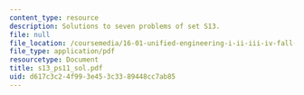 ```yaml
---
content_type: resource
description: Solutions to seven problems of set S13.
file: null
file_location: /coursemedia/16-01-unified-engineering-i-ii-iii-iv-fall-2005-spring-2006/d617c3c24f993e453c3389448cc7ab85_s13_ps11_sol.pdf
file_type: application/pdf
resourcetype: Document
title: s13_ps11_sol.pdf
uid: d617c3c2-4f99-3e45-3c33-89448cc7ab85
---
```

